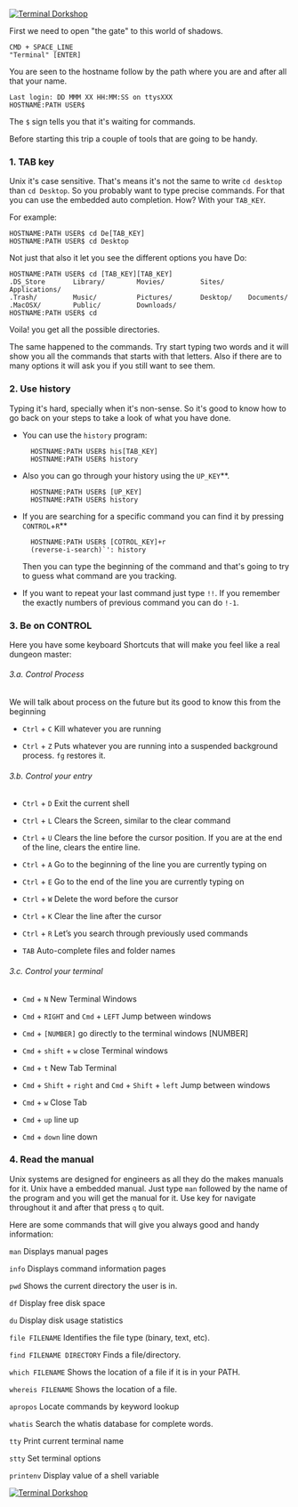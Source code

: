 
[![Terminal Dorkshop](https://raw.github.com/patriciogonzalezvivo/OldMysticSuperPowers/master/images/terminal02.png)](http://patriciogonzalezvivo.com/)

First we need to open "the gate" to this world of shadows.

	CMD + SPACE_LINE 
	"Terminal" [ENTER]

You are seen to the hostname follow by the path where you are and after all that your name.
	
	Last login: DD MMM XX HH:MM:SS on ttysXXX 
	HOSTNAME:PATH USER$		

The `$` sign tells you that it's waiting for commands.

Before starting this trip a couple of tools that are going to be handy.

### 1. TAB key
Unix it's case sensitive. That's means it's not the same to write `cd desktop` than `cd Desktop`. So you probably want to type precise commands. For that you can use the embedded auto completion. How? With your `TAB_KEY`.

For example:

	HOSTNAME:PATH USER$ cd De[TAB_KEY]
	HOSTNAME:PATH USER$ cd Desktop
	
Not just that also it let you see the different options you have
Do:

	HOSTNAME:PATH USER$ cd [TAB_KEY][TAB_KEY]
	.DS_Store		Library/		Movies/			Sites/		Applications/ 
	.Trash/			Music/			Pictures/		Desktop/	Documents/ 
	.MacOSX/		Public/			Downloads/
	HOSTNAME:PATH USER$ cd 
	
Voila! you get all the possible directories.

The same happened to the commands. Try start typing two words and it will show you all the commands that starts with that letters. Also if there are to many options it will ask you if you still want to see them.

### 2. Use history
Typing it's hard, specially when it's non-sense. So it's good to know how to go back on your steps to take a look of what you have done.

* You can use the ```history``` program:

		HOSTNAME:PATH USER$ his[TAB_KEY] 
		HOSTNAME:PATH USER$ history
	
* Also you can go through your history using the `UP_KEY`**.

		HOSTNAME:PATH USER$ [UP_KEY]
		HOSTNAME:PATH USER$ history

* If you are searching for a specific command you can find it by pressing `CONTROL`+`R`**
		
		HOSTNAME:PATH USER$ [COTROL_KEY]+r
		(reverse-i-search)`': history 
		
	Then you can type the beginning of the command and that's going to try to guess what command are you tracking.
	
* If you want to repeat your last command just type ```!!```. If you remember the exactly numbers of previous command you can do ```!-1```.

### 3. Be on CONTROL
Here you have some keyboard Shortcuts that will make you feel like a real dungeon master:

###### 3.a. Control Process
We will talk about process on the future but its good to know this from the beginning

*	`Ctrl` + `C`	Kill whatever you are running 

*	`Ctrl` + `Z`	Puts whatever you are running into a suspended background process. `fg` restores it.

###### 3.b. Control your entry
*	`Ctrl` + `D`	Exit the current shell

*	`Ctrl` + `L`	Clears the Screen, similar to the clear command

*	`Ctrl` + `U`	Clears the line before the cursor position. If you are at the end of the line, clears the entire line.

*	`Ctrl` + `A`	Go to the beginning of the line you are currently typing on

*	`Ctrl` + `E`	Go to the end of the line you are currently typing on

*	`Ctrl` + `W`	Delete the word before the cursor

*	`Ctrl` + `K`	Clear the line after the cursor

*	`Ctrl` + `R`	Let’s you search through previously used commands

*	`TAB`		Auto-complete files and folder names

###### 3.c.	Control your terminal

*	`Cmd` + `N`	New Terminal Windows

*	`Cmd` + `RIGHT` and	`Cmd` + `LEFT`	Jump between windows

*	`Cmd` + `[NUMBER]` go directly to the terminal windows [NUMBER]

*	`Cmd` + `shift` + `w`	close Terminal windows

*	`Cmd` + `t`	New Tab Terminal

*	`Cmd` + `Shift` + `right` and	`Cmd` + `Shift` + `left`	Jump between windows

* 	`Cmd` + `w`	Close Tab

*	`Cmd` + `up` line up

*	`Cmd` + `down` line down

### 4. Read the manual
Unix systems are designed for engineers as all they do the makes manuals for it. Unix have a embedded manual. Just type `man` followed by the name of the program and you will get the manual for it. Use key for navigate throughout it and after that press `q` to quit.

Here are some commands that will give you always good and handy information:

`man`	Displays manual pages

`info`	Displays command information pages

`pwd`	Shows the current directory the user is in.

`df`	Display free disk space

`du`	Display disk usage statistics

`file FILENAME`	Identifies the file type (binary, text, etc).

`find FILENAME DIRECTORY`	Finds a file/directory.

`which FILENAME`	Shows the location of a file if it is in your PATH.

`whereis FILENAME`	Shows the location of a file.

`apropos`	Locate commands by keyword lookup

`whatis`	Search the whatis database for complete words.

`tty`		Print current terminal name

`stty`		Set terminal options

`printenv`	Display value of a shell variable

[![Terminal Dorkshop](https://raw.github.com/patriciogonzalezvivo/OldMysticSuperPowers/master/images/close01.jpg)](http://patriciogonzalezvivo.com/)